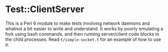 Test::ClientServer
==================

This is a Perl 6 module to make tests involving network daemons and whatnot a bit easier to write
and understand. It works by poorly emulating a fork using bash commands, and then running
server/client code blocks in the child processes. Read `t/simple-socket.t` for an example of how to
use it.
